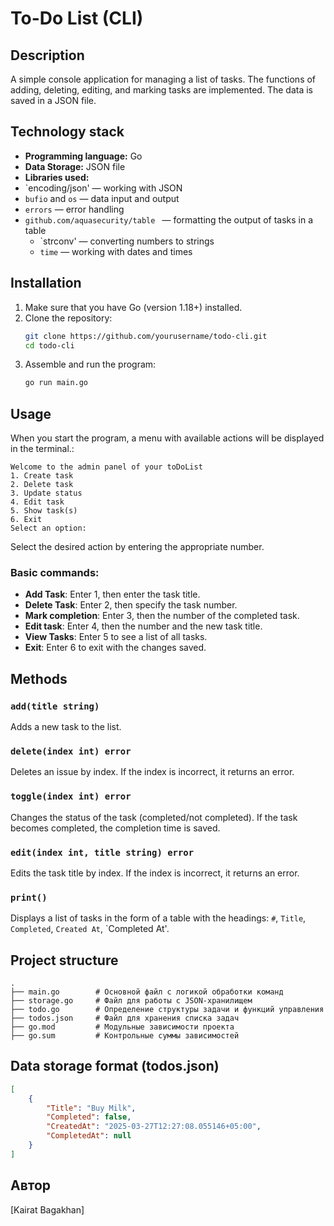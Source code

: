 # To-Do List (CLI)

## Description
A simple console application for managing a list of tasks. The functions of adding, deleting, editing, and marking tasks are implemented. The data is saved in a JSON file.

## Technology stack
- **Programming language:** Go
- **Data Storage:** JSON file
- **Libraries used:**
- `encoding/json' — working with JSON
- `bufio` and `os` — data input and output
- `errors` — error handling
- `github.com/aquasecurity/table ` — formatting the output of tasks in a table
  - `strconv' — converting numbers to strings
  - `time` — working with dates and times

## Installation
1. Make sure that you have Go (version 1.18+) installed. 
2. Clone the repository:
   ```sh
   git clone https://github.com/yourusername/todo-cli.git
   cd todo-cli
   ```
3. Assemble and run the program:
   ```sh
   go run main.go
   ```

## Usage
When you start the program, a menu with available actions will be displayed in the terminal.:
```
Welcome to the admin panel of your toDoList
1. Create task
2. Delete task
3. Update status
4. Edit task
5. Show task(s)
6. Exit
Select an option:
```
Select the desired action by entering the appropriate number.

### Basic commands:
- **Add Task**: Enter 1, then enter the task title.
- **Delete Task**: Enter 2, then specify the task number.
- **Mark completion**: Enter 3, then the number of the completed task.
- **Edit task**: Enter 4, then the number and the new task title.
- **View Tasks**: Enter 5 to see a list of all tasks.
- **Exit**: Enter 6 to exit with the changes saved.

## Methods
### `add(title string)`
Adds a new task to the list.
### `delete(index int) error`
Deletes an issue by index. If the index is incorrect, it returns an error.
### `toggle(index int) error`
Changes the status of the task (completed/not completed). If the task becomes completed, the completion time is saved.
### `edit(index int, title string) error`
Edits the task title by index. If the index is incorrect, it returns an error.
### `print()`
Displays a list of tasks in the form of a table with the headings: `#`, `Title`, `Completed`, `Created At`, `Completed At'.

## Project structure
```
.
├── main.go        # Основной файл с логикой обработки команд
├── storage.go     # Файл для работы с JSON-хранилищем
├── todo.go        # Определение структуры задачи и функций управления
├── todos.json     # Файл для хранения списка задач
├── go.mod         # Модульные зависимости проекта
├── go.sum         # Контрольные суммы зависимостей
```

## Data storage format (todos.json)
```json
[
    {
        "Title": "Buy Milk",
        "Completed": false,
        "CreatedAt": "2025-03-27T12:27:08.055146+05:00",
        "CompletedAt": null
    }
]
```

## Автор
[Kairat Bagakhan]

